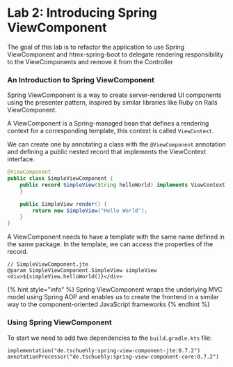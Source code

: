 # Lab 2: Introducing Spring ViewComponent

The goal of this lab is to refactor the application to use Spring ViewComponent and htmx-spring-boot to delegate rendering responsibility to the ViewComponents and remove it from the Controller

### An Introduction to Spring ViewComponent

Spring ViewComponent is a way to create server-rendered UI components using the presenter pattern, inspired by similar libraries like Ruby on Rails ViewComponent.

A ViewComponent is a Spring-managed bean that defines a rendering context for a corresponding template, this context is called `ViewContext`.&#x20;

We can create one by annotating a class with the `@ViewComponent` annotation and defining a public nested record that implements the ViewContext interface.

```java
@ViewComponent
public class SimpleViewComponent {
    public record SimpleView(String helloWorld) implements ViewContext {
    }

    public SimpleView render() {
        return new SimpleView("Hello World");
    }
}
```

A ViewComponent needs to have a template with the same name defined in the same package. In the template, we can access the properties of the record.&#x20;

```
// SimpleViewComponent.jte
@param SimpleViewComponent.SimpleView simpleView
<div>${simpleView.helloWorld()}</div>
```

{% hint style="info" %}
Spring ViewComponent wraps the underlying MVC model using Spring AOP and enables us to create the frontend in a similar way to the component-oriented JavaScript frameworks
{% endhint %}

### Using Spring ViewComponent

To start we need to add two dependencies to the `build.gradle.kts` file:&#x20;

```
implementation("de.tschuehly:spring-view-component-jte:0.7.2")
annotationProcessor("de.tschuehly:spring-view-component-core:0.7.2")
```

